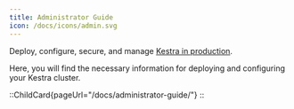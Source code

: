 ```yaml
---
title: Administrator Guide
icon: /docs/icons/admin.svg
---
```


Deploy, configure, secure, and manage [Kestra in production](../09.administrator-guide/in).

Here, you will find the necessary information for deploying and configuring your Kestra cluster.

::ChildCard{pageUrl="/docs/administrator-guide/"}
::